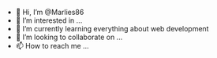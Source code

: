 - 👋 Hi, I’m @Marlies86
- 👀 I’m interested in ...
- 🌱 I’m currently learning everything about web development
- 💞️ I’m looking to collaborate on ...
- 📫 How to reach me ...

<!---
Marlies86/Marlies86 is a ✨ special ✨ repository because its `README.md` (this file) appears on your GitHub profile.
You can click the Preview link to take a look at your changes.
--->
